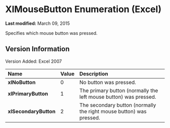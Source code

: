 
# XlMouseButton Enumeration (Excel)

 **Last modified:** March 09, 2015

Specifies which mouse button was pressed.

## Version Information

Version Added: Excel 2007 



|**Name**|**Value**|**Description**|
|:-----|:-----|:-----|
| **xlNoButton**|0|No button was pressed.|
| **xlPrimaryButton**|1|The primary button (normally the left mouse button) was pressed.|
| **xlSecondaryButton**|2|The secondary button (normally the right mouse button) was pressed.|
